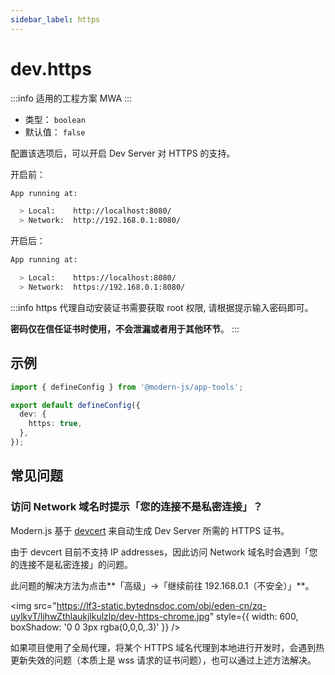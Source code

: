```yaml
---
sidebar_label: https
---
```


# dev.https

:::info 适用的工程方案
MWA
:::

- 类型： `boolean`
- 默认值： `false`

配置该选项后，可以开启 Dev Server 对 HTTPS 的支持。

开启前：

```bash
App running at:

  > Local:    http://localhost:8080/
  > Network:  http://192.168.0.1:8080/
```

开启后：

```bash
App running at:

  > Local:    https://localhost:8080/
  > Network:  https://192.168.0.1:8080/
```

:::info
https 代理自动安装证书需要获取 root 权限, 请根据提示输入密码即可。

**密码仅在信任证书时使用，不会泄漏或者用于其他环节**。
:::

## 示例

```ts title="modern.config.ts"
import { defineConfig } from '@modern-js/app-tools';

export default defineConfig({
  dev: {
    https: true,
  },
});
```

## 常见问题

### 访问 Network 域名时提示「您的连接不是私密连接」？

Modern.js 基于 [devcert](https://github.com/davewasmer/devcert) 来自动生成 Dev Server 所需的 HTTPS 证书。

由于 devcert 目前不支持 IP addresses，因此访问 Network 域名时会遇到「您的连接不是私密连接」的问题。

此问题的解决方法为点击**「高级」->「继续前往 192.168.0.1（不安全）」**。

<img src="https://lf3-static.bytednsdoc.com/obj/eden-cn/zq-uylkvT/ljhwZthlaukjlkulzlp/dev-https-chrome.jpg" style={{ width: 600, boxShadow: '0 0 3px rgba(0,0,0,.3)' }} />

如果项目使用了全局代理，将某个 HTTPS 域名代理到本地进行开发时，会遇到热更新失效的问题（本质上是 wss 请求的证书问题），也可以通过上述方法解决。
